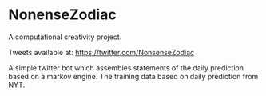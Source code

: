 # NonenseZodiac
A computational creativity project.

Tweets available at: https://twitter.com/NonsenseZodiac

A simple twitter bot which assembles statements of the daily prediction based on a markov engine. The training data based on daily prediction from NYT. 

